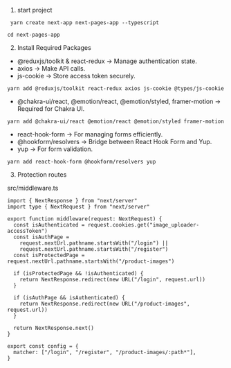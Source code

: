 1. start project

```
 yarn create next-app next-pages-app --typescript
```

```
cd next-pages-app
```

2. Install Required Packages

- @reduxjs/toolkit & react-redux → Manage authentication state.
- axios → Make API calls.
- js-cookie → Store access token securely.

```
yarn add @reduxjs/toolkit react-redux axios js-cookie @types/js-cookie
```

- @chakra-ui/react, @emotion/react, @emotion/styled, framer-motion → Required for Chakra UI.

```
yarn add @chakra-ui/react @emotion/react @emotion/styled framer-motion
```

- react-hook-form → For managing forms efficiently.
- @hookform/resolvers → Bridge between React Hook Form and Yup.
- yup → For form validation.

```
yarn add react-hook-form @hookform/resolvers yup
```

3. Protection routes

src/middleware.ts

```
import { NextResponse } from "next/server"
import type { NextRequest } from "next/server"

export function middleware(request: NextRequest) {
  const isAuthenticated = request.cookies.get("image_uploader-accessToken")
  const isAuthPage =
    request.nextUrl.pathname.startsWith("/login") ||
    request.nextUrl.pathname.startsWith("/register")
  const isProtectedPage = request.nextUrl.pathname.startsWith("/product-images")

  if (isProtectedPage && !isAuthenticated) {
    return NextResponse.redirect(new URL("/login", request.url))
  }

  if (isAuthPage && isAuthenticated) {
    return NextResponse.redirect(new URL("/product-images", request.url))
  }

  return NextResponse.next()
}

export const config = {
  matcher: ["/login", "/register", "/product-images/:path*"],
}
```
